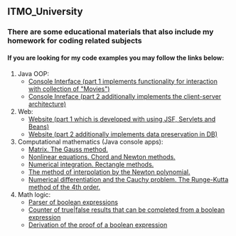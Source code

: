 ## ITMO_University
### There are some educational materials that also include my homework for coding related subjects
#### If you are looking for my code examples you may follow the links below:
1. Java OOP:
   - [Console Interface (part 1 implements functionality for interaction with collection of "Movies")](1%20course/Programming/Lab5)
   - [Console Inreface (part 2 additionally implements the client-server architecture)](1%20course/Programming/Lab6)
2. Web:
   - [Website (part 1 which is developed with using JSF, Servlets and Beans)](2%20course/web-programming/web-lab2)
   - [Website (part 2 additionally implements data preservation in DB)](2%20course/web-programming/web-lab3)
3. Computational mathematics (Java console apps):
   - [Matrix. The Gauss method.](2%20course/сomputational%20mathematics/Labs/Lab1)
   - [Nonlinear equations. Chord and Newton methods.](2%20course/сomputational%20mathematics/Labs/Lab2)
   - [Numerical integration. Rectangle methods.](2%20course/сomputational%20mathematics/Labs/Lab3)
   - [The method of interpolation by the Newton polynomial.](2%20course/сomputational%20mathematics/Labs/Lab4)
   - [Numerical differentiation and the Cauchy problem. The Runge-Kutta method of the 4th order.](2%20course/сomputational%20mathematics/Labs/Lab5)
4. Math logic:
   - [Parser of boolean expressions](2%20course/basic%20math%20logic/TaskA)
   - [Counter of true|false results that can be completed from a boolean expression](2%20course/basic%20math%20logic/TaskB)
   - [Derivation of the proof of a boolean expression](2%20course/basic%20math%20logic/TaskC)
